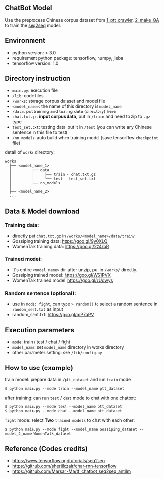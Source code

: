 ## ChatBot Model
Use the preprocess Chinese corpus dataset from [1_ptt_crawler](https://github.com/thisray/PTTChatBot_DL2017/tree/master/1_ptt_crawler), [2_make_QA](https://github.com/thisray/PTTChatBot_DL2017/tree/master/2_make_QA) to train the [seq2seq](https://www.tensorflow.org/tutorials/seq2seq) model.


## Environment
* python version: > 3.0
* requirement python package: tensorflow, numpy, jieba
* tensorflow version: 1.0 

## Directory instruction
* `main.py`: execution file
* `/lib`: code files
* `/works`: storage corpus dataset and model file 
* `<model_name>`: the name of this directory is `model_name`
* `/data`: put training and testing data (directory) here
* `chat.txt.gz`: **input corpus data**, put in `/train` and need to zip to `.gz` type
* `test_set.txt`: testing data, put it in `/test` (you can write any Chinese sentence in this file to test)
* `/nn_models`: auto build when training model (save tensorflow `checkpoint` file) 

detail of `works` directory:  

    works
      ├── <model_name_1>
      │         ├── data
      │         │     ├── train - chat.txt.gz
      │         │     └── test - test_set.txt
      │         └── nn_models
      │      
      ├── <model_name_2>
      ...


## Data & Model download

### Training data:
* directly put `chat.txt.gz` in `/works/<model_name>/data/train/`
* Gossiping training data: https://goo.gl/9yQXLQ
* WomenTalk training data: https://goo.gl/224rbR

### Trained model:
* It's entire `<model_name>` dir, after unzip, put in `/works/` directly.
* Gossiping trained model: https://goo.gl/WS1PVX
* WomenTalk trained model: https://goo.gl/xUdwys

### Random sentence (optional):
* use in `mode: fight`, can type `> random()` to select a random sentence in `random_sent.txt` as input
* random_sent.txt: https://goo.gl/mP7qPV


## Execution parameters
* `mode`: train / test / chat / fight
* `model_name`: set `model_name` directory in works directory
* other parameter setting: see `/lib/config.py` 


## How to use (example)

train model: prepare data in `/ptt_dataset` and run `train` mode:  

    $ python main.py --mode train --model_name ptt_dataset

after training: can run `test` / `chat` mode to chat with one chatbot:
    
    $ python main.py --mode test --model_name ptt_dataset
    $ python main.py --mode chat --model_name ptt_dataset

`fight` mode: select **Two** `trained models` to chat with each other:
    
    $ python main.py --mode fight --model_name Gossiping_dataset --model_2_name WomenTalk_dataset


## Reference (Codes credits)
* https://www.tensorflow.org/tutorials/seq2seq
* https://github.com/sherjilozair/char-rnn-tensorflow
* https://github.com/Marsan-Ma/tf_chatbot_seq2seq_antilm